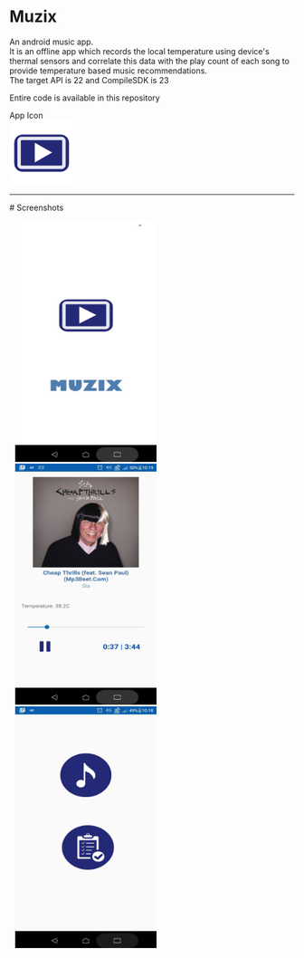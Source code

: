 # Muzix
An android music app.<br/>
It is an offline app which records the local temperature using device's thermal sensors and correlate this data with the play count of each song to provide temperature based music recommendations.<br/>
The target API is 22 and CompileSDK is 23<br/>

Entire code is available in this repository<br/>

App Icon <br/>
![alt text](ourico.png)
<hr>
# Screenshots
<p float="left">
  <img src="/Screenshot_20190616-221921.jpg" width="250" hspace="10"/>
  <img src="/Screenshot_20190616-221951.jpg" width="250" hspace="10"/>
  <img src="/Screenshot_20190616-221906.jpg" width="250" hspace="10"/>
</p>
